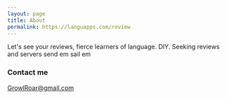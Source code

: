 ```yaml
---
layout: page
title: About
permalink: https://languapps.com/review
---
```


Let's see your reviews, fierce learners of language. DIY.
Seeking reviews and servers
send em sail em

### Contact me

[GrowlRoar@gmail.com](mailto:growlroar@gmail.com)
